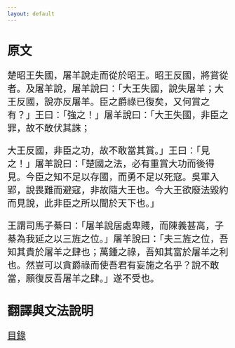 ```yaml
---
layout: default
---
```

<head>
  <!-- ... -->
  <link rel="stylesheet" type="text/css" href="https://fonts.googleapis.com/earlyaccess/cwtexkai.css">
  <style>
    body {
     font-family: "cwTeXKai", serif;
    }
    p.big {
      line-height: 3;
      font-size: x-large;
    }
    p {
      font-size: 1.5em;
    }
    </style>
</head>

# 原文

楚昭王失國，屠羊說走而從於昭王。昭王反國，將賞從者。及屠羊說，屠羊說曰：「大王失國，說失屠羊；大王反國，說亦反屠羊。臣之爵祿已復矣，又何賞之有？」王曰：「強之！」屠羊說曰：「大王失國，非臣之罪，故不敢伏其誅；

大王反國，非臣之功，故不敢當其賞。」王曰：「見之！」屠羊說曰：「楚國之法，必有重賞大功而後得見。今臣之知不足以存國，而勇不足以死寇。吳軍入郢，說畏難而避寇，非故隨大王也。今大王欲廢法毀約而見說，此非臣之所以聞於天下也。」

王謂司馬子綦曰：「屠羊說居處卑賤，而陳義甚高，子綦為我延之以三旌之位。」屠羊說曰：「夫三旌之位，吾知其貴於屠羊之肆也；萬鍾之祿，吾知其富於屠羊之利也。然豈可以貪爵祿而使吾君有妄施之名乎？說不敢當，願復反吾屠羊之肆。」遂不受也。


# 翻譯與文法說明

[目錄](https://wenyanwen.org)
